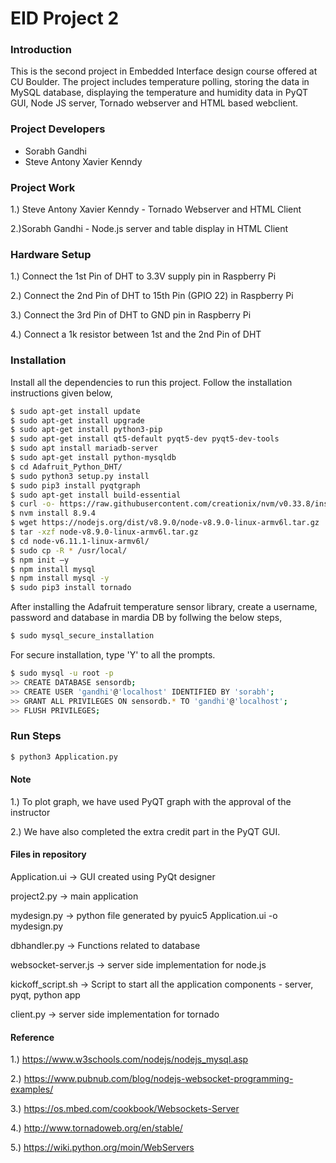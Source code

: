 # EID Project 2

### Introduction
This is the second project in Embedded Interface design course offered at CU Boulder. The project includes temperature polling, storing the data in MySQL database, displaying the temperature and humidity data in PyQT GUI, Node JS server, Tornado webserver and HTML based webclient.

### Project Developers
  - Sorabh Gandhi
  - Steve Antony Xavier Kenndy

### Project Work
1.) Steve Antony Xavier Kenndy - Tornado Webserver and HTML Client

2.)Sorabh Gandhi - Node.js server and table display in HTML Client

### Hardware Setup
1.) Connect the 1st Pin of DHT to 3.3V supply pin in Raspberry Pi

2.) Connect the 2nd Pin of DHT to 15th Pin (GPIO 22) in Raspberry Pi

3.) Connect the 3rd Pin of DHT to GND pin in Raspberry Pi

4.) Connect a 1k resistor between 1st and the 2nd Pin of DHT

### Installation
Install all the dependencies to run this project. Follow the installation instructions given below,

```sh
$ sudo apt-get install update
$ sudo apt-get install upgrade
$ sudo apt-get install python3-pip
$ sudo apt-get install qt5-default pyqt5-dev pyqt5-dev-tools
$ sudo apt install mariadb-server
$ sudo apt-get install python-mysqldb
$ cd Adafruit_Python_DHT/
$ sudo python3 setup.py install
$ sudo pip3 install pyqtgraph
$ sudo apt-get install build-essential
$ curl -o- https://raw.githubusercontent.com/creationix/nvm/v0.33.8/install.sh | bash
$ nvm install 8.9.4
$ wget https://nodejs.org/dist/v8.9.0/node-v8.9.0-linux-armv6l.tar.gz
$ tar -xzf node-v8.9.0-linux-armv6l.tar.gz
$ cd node-v6.11.1-linux-armv6l/
$ sudo cp -R * /usr/local/
$ npm init –y
$ npm install mysql
$ npm install mysql -y
$ sudo pip3 install tornado
```

After installing the Adafruit temperature sensor library, create a username, password and 
database in mardia DB by follwing the below steps,
```sh
$ sudo mysql_secure_installation
```
For secure installation, type 'Y' to all the prompts.
```sh
$ sudo mysql -u root -p
>> CREATE DATABASE sensordb;
>> CREATE USER 'gandhi'@'localhost' IDENTIFIED BY 'sorabh';
>> GRANT ALL PRIVILEGES ON sensordb.* TO 'gandhi'@'localhost';
>> FLUSH PRIVILEGES;
```

### Run Steps
```sh
$ python3 Application.py
```

#### Note
1.) To plot graph, we have used PyQT graph with the approval of the instructor

2.) We have also completed the extra credit part in the PyQT GUI.

#### Files in repository
Application.ui -> GUI created using PyQt designer

project2.py -> main application

mydesign.py -> python file generated by pyuic5 Application.ui -o mydesign.py

dbhandler.py -> Functions related to database

websocket-server.js -> server side implementation for node.js

kickoff_script.sh -> Script to start all the application components - server, pyqt, python app

client.py -> server side implementation for tornado

#### Reference
1.) https://www.w3schools.com/nodejs/nodejs_mysql.asp

2.) https://www.pubnub.com/blog/nodejs-websocket-programming-examples/

3.) https://os.mbed.com/cookbook/Websockets-Server

4.) http://www.tornadoweb.org/en/stable/

5.) https://wiki.python.org/moin/WebServers
